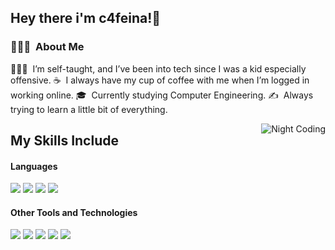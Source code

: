 <h2 align="left">Hey there i'm c4feina!👋</h2>

<!-- ## 👋 &nbsp;Hey there! I'm Aditya Kanoi -->

### 👨🏻‍💻 &nbsp;About Me

👨🏻‍💻 &nbsp;I’m self-taught, and I’ve been into tech since I was a kid especially offensive.
☕ &nbsp;I always have my cup of coffee with me when I’m logged in working online.
🎓 &nbsp;Currently studying Computer Engineering.
✍️ &nbsp;Always trying to learn a little bit of everything.

<img alt="Night Coding" src="https://media.giphy.com/media/v1.Y2lkPTc5MGI3NjExZWdtcDg0aWxqZ2Z5N3Z2Z29oZ3dwb3ZhMW94N3ZwOTU0dGNzdGhqMyZlcD12MV9naWZzX3NlYXJjaCZjdD1n/oZEBLugoTthxS/giphy.gif" align="right"/>

## My Skills Include

<h4> Languages </h4>
<span> 
  <img src="https://img.shields.io/badge/HTML5-E34F26?style=for-the-badge&logo=html5&logoColor=white">
  <img src="https://img.shields.io/badge/CSS3-1572B6?style=for-the-badge&logo=css3&logoColor=white">
  <img src="https://img.shields.io/badge/C-00599C?style=for-the-badge&logo=c&logoColor=white">
  <img src="https://img.shields.io/badge/python-3670A0?style=for-the-badge&logo=python&logoColor=ffdd54">

</span>


<h4> Other Tools and Technologies </h4>
<span>
   <img src= "https://img.shields.io/badge/Linux-FCC624?style=for-the-badge&logo=linux&logoColor=black">
  <img src="https://img.shields.io/badge/Git-F05032?style=for-the-badge&logo=git&logoColor=white">
  <img src="https://img.shields.io/badge/jira-%230A0FFF.svg?style=for-the-badge&logo=jira&logoColor=white">
 <img src= "https://img.shields.io/badge/adobe%20photoshop-%2331A8FF.svg?style=for-the-badge&logo=adobe%20photoshop&logoColor=white">
 <img src= "https://img.shields.io/badge/Tor-7D4698?style=for-the-badge&logo=Tor-Browser&logoColor=white">




</span>
